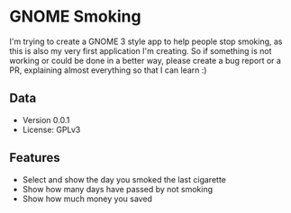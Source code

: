 # GNOME Smoking

I'm trying to create a GNOME 3 style app to help people stop smoking, as this is also my very first application I'm creating. So if something is not working or could be done in a better way, please create a bug report or a PR, explaining almost everything so that I can learn :)

## Data
* Version 0.0.1
* License: GPLv3

## Features
* Select and show the day you smoked the last cigarette
* Show how many days have passed by not smoking
* Show how much money you saved
